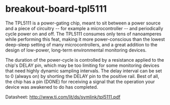 # breakout-board-tpl5111

The TPL5111 is a power-gating chip, meant to sit between a power source and a piece of circuitry -- for example a microcontroller -- and periodically cycle power on and off. The TPL5111 consumes only tens of nanoamperes while performing this feat, making it more power-conscious than the lowest deep-sleep setting of many microcontrollers, and a great addition to the design of low-power, long-term environmental monitoring devices. 

The duration of the power-cycle is controlled by a resistance applied to the chip's DELAY pin, which may be too limiting for some monitoring devices that need highly dynamic sampling intervals. The delay interval can be set to 0 (always on) by shorting the DELAY pin to the positive rail. Best of all, the chip has a pin (DONE) for receiving a signal that the operation your device was awakened to do has completed.

Datasheet: http://www.ti.com/lit/ds/symlink/tpl5111.pdf
